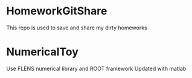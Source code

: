HomeworkGitShare
============
This repo is used to save and share my dirty homeworks

NumericalToy
============

Use FLENS numerical library and ROOT framework
Updated with matlab

